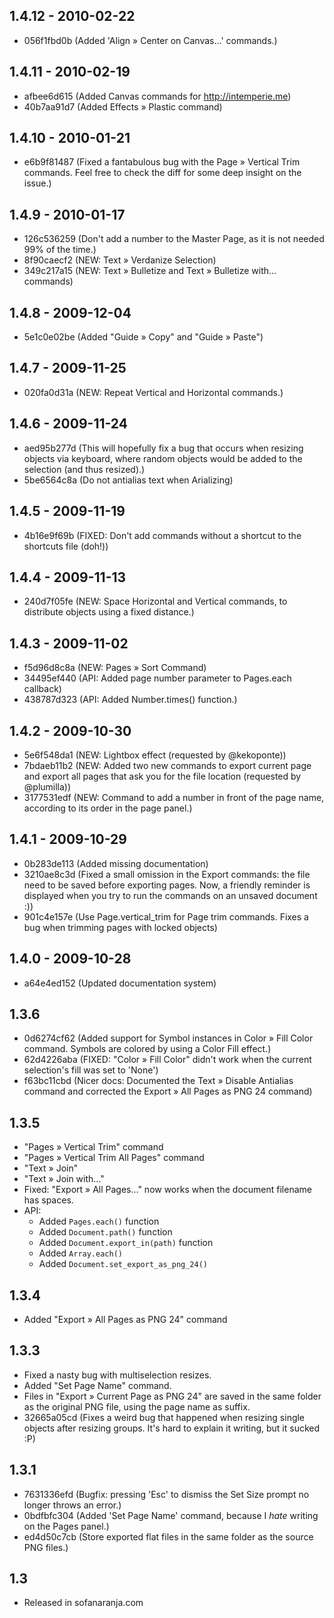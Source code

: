 ## 1.4.12 - 2010-02-22
- 056f1fbd0b (Added 'Align » Center on Canvas...' commands.)

## 1.4.11 - 2010-02-19
- afbee6d615 (Added Canvas commands for http://intemperie.me)
- 40b7aa91d7 (Added Effects » Plastic command)

## 1.4.10 - 2010-01-21
- e6b9f81487 (Fixed a fantabulous bug with the Page » Vertical Trim commands. Feel free to check the diff for some deep insight on the issue.)

## 1.4.9 - 2010-01-17
- 126c536259 (Don't add a number to the Master Page, as it is not needed 99% of the time.)
- 8f90caecf2 (NEW: Text » Verdanize Selection)
- 349c217a15 (NEW: Text » Bulletize and Text » Bulletize with... commands)

## 1.4.8 - 2009-12-04
- 5e1c0e02be (Added "Guide » Copy" and "Guide » Paste")

## 1.4.7 - 2009-11-25
- 020fa0d31a (NEW: Repeat Vertical and Horizontal commands.)

## 1.4.6 - 2009-11-24
- aed95b277d (This will hopefully fix a bug that occurs when resizing objects via keyboard, where random objects would be added to the selection (and thus resized).)
- 5be6564c8a (Do not antialias text when Arializing)

## 1.4.5 - 2009-11-19
- 4b16e9f69b (FIXED: Don't add commands without a shortcut to the shortcuts file (doh!))

## 1.4.4 - 2009-11-13
- 240d7f05fe (NEW: Space Horizontal and Vertical commands, to distribute objects using a fixed distance.)

## 1.4.3 - 2009-11-02
- f5d96d8c8a (NEW: Pages » Sort Command)
- 34495ef440 (API: Added page number parameter to Pages.each callback)
- 438787d323 (API: Added Number.times() function.)

## 1.4.2 - 2009-10-30
- 5e6f548da1 (NEW: Lightbox effect (requested by @kekoponte))
- 7bdaeb11b2 (NEW: Added two new commands to export current page and export all pages that ask you for the file location (requested by @plumilla))
- 3177531edf (NEW: Command to add a number in front of the page name, according to its order in the page panel.)

## 1.4.1 - 2009-10-29
- 0b283de113 (Added missing documentation)
- 3210ae8c3d (Fixed a small omission in the Export commands: the file need to be saved before exporting pages. Now, a friendly reminder is displayed when you try to run the commands on an unsaved document :))
- 901c4e157e (Use Page.vertical_trim for Page trim commands. Fixes a bug when trimming pages with locked objects)

## 1.4.0 - 2009-10-28
- a64e4ed152 (Updated documentation system)

## 1.3.6
- 0d6274cf62 (Added support for Symbol instances in Color » Fill Color command. Symbols are colored by using a Color Fill effect.)
- 62d4226aba (FIXED: "Color » Fill Color" didn't work when the current selection's fill was set to 'None')
- f63bc11cbd (Nicer docs: Documented the Text » Disable Antialias command and corrected the Export » All Pages as PNG 24 command)

## 1.3.5
- "Pages » Vertical Trim" command
- "Pages » Vertical Trim All Pages" command
- "Text » Join"
- "Text » Join with..."
- Fixed: "Export » All Pages..." now works when the document filename has spaces.
- API:
  - Added `Pages.each()` function
  - Added `Document.path()` function
  - Added `Document.export_in(path)` function
  - Added `Array.each()`
  - Added `Document.set_export_as_png_24()`

## 1.3.4
- Added "Export » All Pages as PNG 24" command

## 1.3.3

- Fixed a nasty bug with multiselection resizes.
- Added "Set Page Name" command.
- Files in "Export » Current Page as PNG 24" are saved in the same folder as the original PNG file, using the page name as suffix.
- 32665a05cd (Fixes a weird bug that happened when resizing single objects after resizing groups. It's hard to explain it writing, but it sucked :P)

## 1.3.1
- 7631336efd (Bugfix: pressing 'Esc' to dismiss the Set Size prompt no longer throws an error.)
- 0bdfbfc304 (Added 'Set Page Name' command, because I *hate* writing on the Pages panel.)
- ed4d50c7cb (Store exported flat files in the same folder as the source PNG files.)

## 1.3
- Released in sofanaranja.com